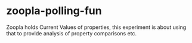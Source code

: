 # zoopla-polling-fun
Zoopla holds Current Values of properties, this experiment is about using that to provide analysis of property comparisons etc.
